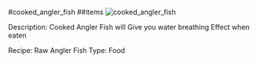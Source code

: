 #cooked_angler_fish
##items
![cooked_angler_fish](https://dragon-force-studio.com/images/EF_wiki/cooked_angler_fish.png)

Description:  Cooked Angler Fish will Give you water breathing Effect when eaten 

Recipe:   Raw Angler Fish
Type: Food